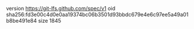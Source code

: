 version https://git-lfs.github.com/spec/v1
oid sha256:fd3e00c4d0e0aa19374bc06b3501d93bbdc679e4e6c97ee5a49a01b8be491e84
size 1845
